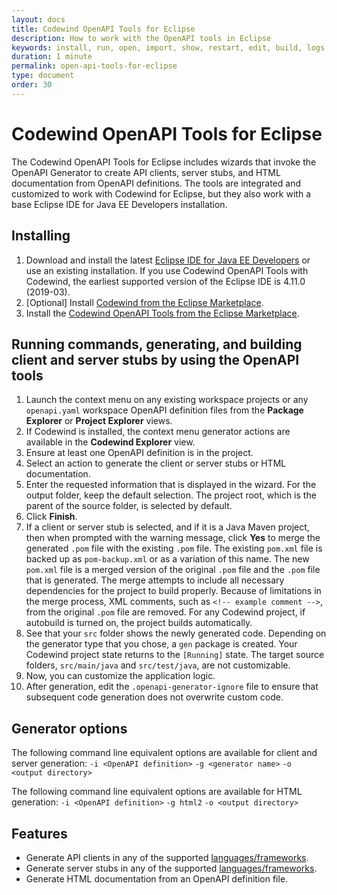 ```yaml
---
layout: docs
title: Codewind OpenAPI Tools for Eclipse
description: How to work with the OpenAPI tools in Eclipse
keywords: install, run, open, import, show, restart, edit, build, logs, tools, eclipse, Codewind OpenAPI tools for Eclipse
duration: 1 minute
permalink: open-api-tools-for-eclipse
type: document
order: 30
---
```


# Codewind OpenAPI Tools for Eclipse

The Codewind OpenAPI Tools for Eclipse includes wizards that invoke the OpenAPI Generator to create API clients, server stubs, and HTML documentation from OpenAPI definitions. The tools are integrated and customized to work with Codewind for Eclipse, but they also work with a base Eclipse IDE for Java EE Developers installation.

## Installing
1. Download and install the latest [Eclipse IDE for Java EE Developers](https://www.eclipse.org/downloads/packages/release/) or use an existing installation. If you use Codewind OpenAPI Tools with Codewind, the earliest supported version of the Eclipse IDE is 4.11.0 (2019-03).
2. [Optional] Install [Codewind from the Eclipse Marketplace](https://marketplace.eclipse.org/content/codewind).
3. Install the [Codewind OpenAPI Tools from the Eclipse Marketplace](https://marketplace.eclipse.org/content/codewind).

## Running commands, generating, and building client and server stubs by using the OpenAPI tools
1. Launch the context menu on any existing workspace projects or any `openapi.yaml` workspace OpenAPI definition files from the **Package Explorer** or **Project Explorer** views.
2. If Codewind is installed, the context menu generator actions are available in the **Codewind Explorer** view.
3. Ensure at least one OpenAPI definition is in the project.
4. Select an action to generate the client or server stubs or HTML documentation.
5. Enter the requested information that is displayed in the wizard. For the output folder, keep the default selection. The project root, which is the parent of the source folder, is selected by default.
6. Click **Finish**.
7. If a client or server stub is selected, and if it is a Java Maven project, then when prompted with the warning message, click **Yes** to merge the generated `.pom` file with the existing `.pom` file. The existing `pom.xml` file is backed up as `pom-backup.xml` or as a variation of this name. The new `pom.xml` file is a merged version of the original `.pom` file and the `.pom` file that is generated. The merge attempts to include all necessary dependencies for the project to build properly. Because of limitations in the merge process, XML comments, such as `<!-- example comment -->`, from the original `.pom` file are removed. For any Codewind project, if autobuild is turned on, the project builds automatically.
8. See that your `src` folder shows the newly generated code. Depending on the generator type that you chose, a `gen` package is created. Your Codewind project state returns to the `[Running]` state. The target source folders, `src/main/java` and `src/test/java`, are not customizable.
9. Now, you can customize the application logic.
10. After generation, edit the `.openapi-generator-ignore` file to ensure that subsequent code generation does not overwrite custom code.

## Generator options
The following command line equivalent options are available for client and server generation:
`-i <OpenAPI definition>`
`-g <generator name>`
`-o <output directory>`

The following command line equivalent options are available for HTML generation:
`-i <OpenAPI definition>`
`-g html2`
`-o <output directory>`

## Features
- Generate API clients in any of the supported [languages/frameworks](https://github.com/OpenAPITools/openapi-generator#overview).
- Generate server stubs in any of the supported [languages/frameworks](https://github.com/OpenAPITools/openapi-generator#overview).
- Generate HTML documentation from an OpenAPI definition file.